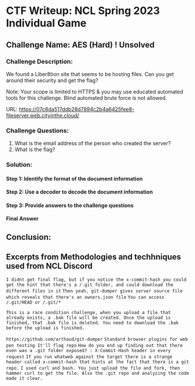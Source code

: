 # CTF Writeup: NCL Spring 2023 Individual Game

## Challenge Name: AES (Hard) ! Unsolved

### Challenge Description:

We found a Liber8tion site that seems to be hosting files. Can you get around their security and get the flag?

Note: Your scope is limited to HTTPS & you may use educated automated tools for this challenge. Blind automated brute force is not allowed.

URL: https://07c8da517ddb28d7894c2b4a6425fee8-fileserver.web.cityinthe.cloud/

### Challenge Questions:

1. What is the email address of the person who created the server?
2. What is the flag?


### Solution:



#### Step 1: Identify the format of the document information



#### Step 2: Use a decoder to decode the document information



#### Step 3: Provide answers to the challenge questions

#### Final Answer




## Conclusion:

## Excerpts from Methodologies and techhniques used from NCL Discord
`I didnt get final flag, but if you notice the x-commit-hash you could get the hint that there's a /.git folder, and could download the different files in it`
`Then yeah, git-dumper gives server source file which reveals that there's an owners.json file`
`You can access /.git/HEAD or /.git/*`
```
This is a race condition challenge, when you upload a file that already exists, a .bak file will be created. Once the upload is finished, that .bak file is deleted. You need to download the .bak before the upload is finished.
```
`https://github.com/arthaud/git-dumper`
`Standard browser plugins for web pen testing It'll flag repo`
`How do you end up finding out that there even was a .git folder exposed? : X-Commit-Hash header in every request`
`If you run whatweb against the target there is a strange header called x-commit-hash that hints at the fact that there is a git repo.`
`I used curl and bash. You just upload the file and fork, then hammer curl to get the file. Also the .git repo and analyzing the code made it clear.`

